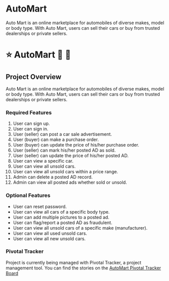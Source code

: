 # AutoMart
Auto Mart is an online marketplace for automobiles of diverse makes, model or body type. With Auto Mart, users can sell their cars or buy from trusted dealerships or private sellers.

# :star: AutoMart :red_car: :minibus:

## Project Overview
Auto Mart is an online marketplace for automobiles of diverse makes, model or body type. With Auto Mart, users can sell their cars or buy from trusted dealerships or private sellers.

### Required Features
1. User can sign up.
2. User can sign in.
3. User (seller) can post a car sale advertisement.
4. User (buyer) can make a purchase order.
5. User (buyer) can update the price of his/her purchase order.
6. User (seller) can mark his/her posted AD as sold.
7. User (seller) can update the price of his/her posted AD.
8. User can view a specific car.
9. User can view all unsold cars.
10. User can view all unsold cars within a price range.
11. Admin can delete a posted AD record.
12. Admin can view all posted ads whether sold or unsold.

### Optional Features
- User can reset password.
- User can view all cars of a specific body type.
- User can add multiple pictures to a posted ad.
- User can flag/report a posted AD as fraudulent.
- User can view all unsold cars of a specific make (manufacturer).
- User can view all used unsold cars.
- User can view all new unsold cars.

### Pivotal Tracker

Project is currently being managed with Pivotal Tracker, a project management tool. You can find the stories on the [AutoMart Pivotal Tracker Board](https://www.pivotaltracker.com/n/projects/2346050)